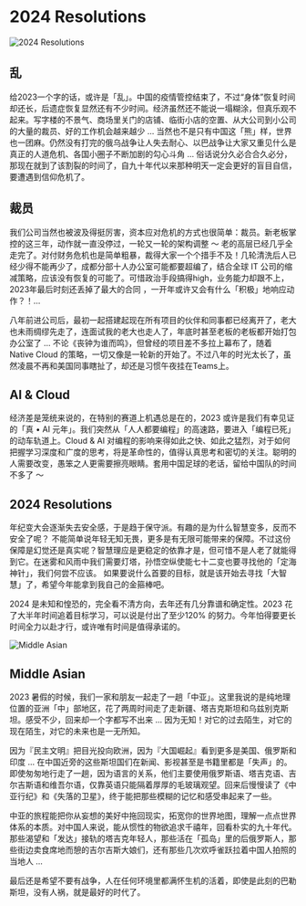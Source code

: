 # 2024 Resolutions

![2024 Resolutions](http://villim.github.io/img/2024/2024-resolutions.png)

## 乱

给2023一个字的话，或许是「乱」。中国的疫情管控结束了，不过“身体”恢复时间却还长，后遗症恢复显然还有不少时间。经济虽然还不能说一塌糊涂，但真乐观不起来。写字楼的不景气、商场里关门的店铺、临街小店的空置、从大公司到小公司的大量的裁员、好的工作机会越来越少  … 当然也不是只有中国这「熊」样，世界也一团麻。仍然没有打完的俄乌战争让人失去耐心、以巴战争让大家又重见什么是真正的人道危机、各国小圈子不断加剧的勾心斗角 … 俗话说分久必合合久必分，那现在就到了该割裂的时间了，自九十年代以来那种明天一定会更好的盲目自信，要遭遇到信仰危机了。

## 裁员 

我们公司当然也被波及得挺厉害，资本应对危机的方式也很简单：裁员。新老板掌控的这三年，动作就一直没停过，一轮又一轮的架构调整 ～ 老的高层已经几乎全走完了。对付财务危机也是简单粗暴，裁得大家一个个措手不及！几轮清洗后人已经少得不能再少了，成都分部十人办公室可能都要超编了，结合全球 IT 公司的缩减策略，应该没有恢复的可能了。可惜政治手段搞得high，业务能力却跟不上，2023年最后时刻还丢掉了最大的合同 ，一开年或许又会有什么「积极」地响应动作？！…

八年前进公司后，最初一起搭建起现在所有项目的伙伴和同事都已经离开了，老大也未雨绸缪先走了，连面试我的老大也走人了，年底时甚至老板的老板都开始打包办公室了 ... 不论《丧钟为谁而鸣》，但曾经的项目差不多拉上幕布了，随着 Native Cloud 的策略，一切又像是一轮新的开始了。不过八年的时光太长了，虽然凌晨不再和美国同事瞎扯了，却还是习惯午夜挂在Teams上。

## AI & Cloud

经济差是笼统来说的，在特别的赛道上机遇总是在的，2023 或许是我们有幸见证的「真 • AI 元年」。我们突然从「人人都要编程」的高速路，要进入「编程已死」的动车轨道上。Cloud & AI 对编程的影响来得如此之快、如此之猛烈，对于如何把握学习深度和广度的思考，将是革命性的，值得认真思考和密切的关注。聪明的人需要改变，愚笨之人更需要擦亮眼睛。套用中国足球的老话，留给中国队的时间不多了 ～


## 2024 Resolutions

年纪变大会逐渐失去安全感，于是趋于保守派。有趣的是为什么智慧变多，反而不安全了呢？ 不能简单说年轻无知无畏，更多是有无限可能带来的保障。不过这份保障是幻觉还是真实呢？智慧理应是更稳定的依靠才是，但可惜不是人老了就能得到它。在迷雾和风雨中我们需要灯塔，孙悟空纵使能七十二变也要寻找他的「定海神针」，我们何尝不应该。 如果要说什么首要的目标，就是该开始去寻找「大智慧」了，希望今年能拿到我自己的金箍棒吧。

2024 是未知和惶恐的，完全看不清方向，去年还有几分靠谱和确定性。2023 花了大半年时间追着目标学习，可以说是付出了至少120% 的努力。今年怕得要更长时间全力以赴才行，或许唯有时间是值得承诺的。

![Middle Asian](http://villim.github.io/img/2024/middle-asian.jpeg)

## Middle Asian

2023 暑假的时候，我们一家和朋友一起走了一趟「中亚」。这里我说的是纯地理位置的亚洲「中」部地区，花了两周时间走了走新疆、塔吉克斯坦和乌兹别克斯坦。感受不少，回来却一个字都写不出来 ... 因为无知！对它的过去陌生，对它的现在陌生，对它的未来也是一无所知。

因为『民主文明』把目光投向欧洲，因为『大国崛起』看到更多是美国、俄罗斯和印度 ... 在中国近旁的这些斯坦国们在新闻、影视甚至是书籍里都是「失声」的。即使匆匆地行走了一趟，因为语言的关系，他们主要使用俄罗斯语、塔吉克语、吉尔吉斯语和维吾尔语，仅靠英语只能隔着厚厚的毛玻璃观望。回来后慢慢读了《中亚行纪》和《失落的卫星》，终于能把那些模糊的记忆和感受串起来了一些。

中亚的旅程能把你从妄想的美好中拖回现实，拓宽你的世界地图，理解一点点世界体系的本质。对中国人来说，能从惯性的物欲追求千禧年，回看朴实的九十年代。那些渴望和「发达」接轨的塔吉克年轻人，那些活在「孤岛」里的后俄罗斯人，那些街边卖食席地而憩的吉尔吉斯大娘们，还有那些几次欢呼雀跃拉着中国人拍照的当地人 ... 

最后还是希望不要有战争，人在任何环境里都满怀生机的活着，即使是此刻的巴勒斯坦，没有人祸，就是最好的时代了。

